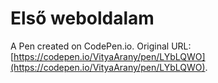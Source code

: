 # Első weboldalam

A Pen created on CodePen.io. Original URL: [https://codepen.io/VityaArany/pen/LYbLQWO](https://codepen.io/VityaArany/pen/LYbLQWO).


